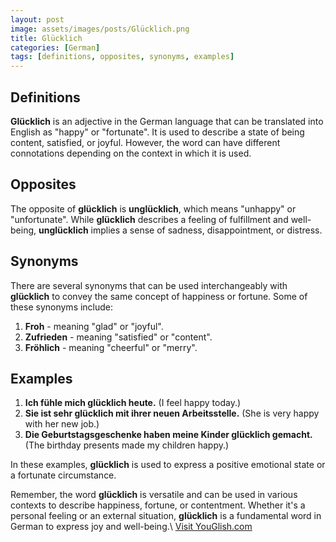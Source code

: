 ```yaml
---
layout: post
image: assets/images/posts/Glücklich.png
title: Glücklich
categories: [German]
tags: [definitions, opposites, synonyms, examples]
---
```


## Definitions

**Glücklich** is an adjective in the German language that can be translated into English as "happy" or "fortunate". It is used to describe a state of being content, satisfied, or joyful. However, the word can have different connotations depending on the context in which it is used.

## Opposites

The opposite of **glücklich** is **unglücklich**, which means "unhappy" or "unfortunate". While **glücklich** describes a feeling of fulfillment and well-being, **unglücklich** implies a sense of sadness, disappointment, or distress.

## Synonyms

There are several synonyms that can be used interchangeably with **glücklich** to convey the same concept of happiness or fortune. Some of these synonyms include:

1. **Froh** - meaning "glad" or "joyful".
2. **Zufrieden** - meaning "satisfied" or "content".
3. **Fröhlich** - meaning "cheerful" or "merry".

## Examples

1. **Ich fühle mich glücklich heute.** (I feel happy today.)
2. **Sie ist sehr glücklich mit ihrer neuen Arbeitsstelle.** (She is very happy with her new job.)
3. **Die Geburtstagsgeschenke haben meine Kinder glücklich gemacht.** (The birthday presents made my children happy.)

In these examples, **glücklich** is used to express a positive emotional state or a fortunate circumstance.

Remember, the word **glücklich** is versatile and can be used in various contexts to describe happiness, fortune, or contentment. Whether it's a personal feeling or an external situation, **glücklich** is a fundamental word in German to express joy and well-being.\ <a id="yg-widget-0" class="youglish-widget" data-query="Glücklich" data-lang="german" data-components="8412" data-auto-start="0" data-bkg-color="theme_light" data-title="How%20to%20pronounce%20Glücklich%20in%20German"  rel="nofollow" href="https://youglish.com">Visit YouGlish.com</a><script async src="https://youglish.com/public/emb/widget.js" charset="utf-8"></script>
